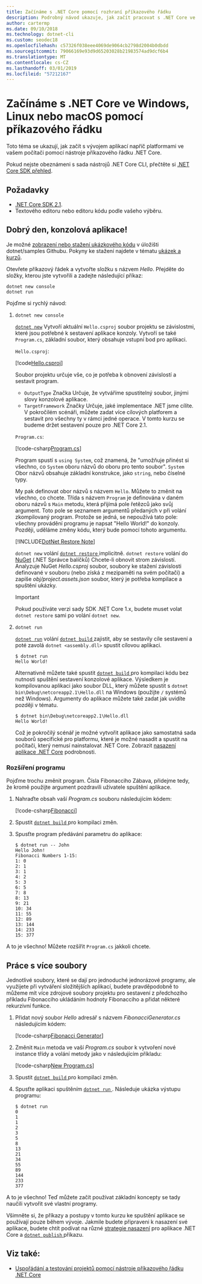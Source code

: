 ```yaml
---
title: Začínáme s .NET Core pomocí rozhraní příkazového řádku
description: Podrobný návod ukazuje, jak začít pracovat s .NET Core ve Windows, Linux nebo macOS pomocí rozhraní příkazového řádku .NET Core (CLI).
author: cartermp
ms.date: 09/10/2018
ms.technology: dotnet-cli
ms.custom: seodec18
ms.openlocfilehash: c57326f038eee4069de9064cb2798d2004b0dbdd
ms.sourcegitcommit: 79066169e93d9d65203028b21983574ad9dcf6b4
ms.translationtype: MT
ms.contentlocale: cs-CZ
ms.lasthandoff: 03/01/2019
ms.locfileid: "57212167"
---
```

# <a name="getting-started-with-net-core-on-windowslinuxmacos-using-the-command-line"></a>Začínáme s .NET Core ve Windows, Linux nebo macOS pomocí příkazového řádku

Toto téma se ukazují, jak začít s vývojem aplikací napříč platformami ve vašem počítači pomocí nástroje příkazového řádku .NET Core.

Pokud nejste obeznámeni s sada nástrojů .NET Core CLI, přečtěte si [.NET Core SDK přehled](../tools/index.md).

## <a name="prerequisites"></a>Požadavky

- [.NET Core SDK 2.1](https://www.microsoft.com/net/download/core).
- Textového editoru nebo editoru kódu podle vašeho výběru.

## <a name="hello-console-app"></a>Dobrý den, konzolová aplikace!

Je možné [zobrazení nebo stažení ukázkového kódu](https://github.com/dotnet/samples/tree/master/core/console-apps/HelloMsBuild) v úložišti dotnet/samples Githubu. Pokyny ke stažení najdete v tématu [ukázek a kurzů](../../samples-and-tutorials/index.md#viewing-and-downloading-samples).

Otevřete příkazový řádek a vytvořte složku s názvem *Hello*. Přejděte do složky, kterou jste vytvořili a zadejte následující příkaz:

```console
dotnet new console
dotnet run
```

Pojďme si rychlý návod:

1. `dotnet new console`

   [`dotnet new`](../tools/dotnet-new.md) Vytvoří aktuální `Hello.csproj` soubor projektu se závislostmi, které jsou potřebné k sestavení aplikace konzoly.  Vytvoří se také `Program.cs`, základní soubor, který obsahuje vstupní bod pro aplikaci.

   `Hello.csproj`:

   [!code[Hello.csproj](../../../samples/core/console-apps/HelloMsBuild/Hello.csproj)]

   Soubor projektu určuje vše, co je potřeba k obnovení závislostí a sestavit program.

   * `OutputType` Značka Určuje, že vytváříme spustitelný soubor, jinými slovy konzolové aplikace.
   * `TargetFramework` Značky Určuje, jaké implementace .NET jsme cílíte. V pokročilém scénáři, můžete zadat více cílových platforem a sestavit pro všechny ty v rámci jedné operace. V tomto kurzu se budeme držet sestavení pouze pro .NET Core 2.1.

   `Program.cs`:

   [!code-csharp[Program.cs](../../../samples/core/console-apps/HelloMsBuild/Program.cs)]

   Program spustí s `using System`, což znamená, že "umožňuje přinést si všechno, co `System` oboru názvů do oboru pro tento soubor". `System` Obor názvů obsahuje základní konstrukce, jako `string`, nebo číselné typy.

   My pak definovat obor názvů s názvem `Hello`. Můžete to změnit na všechno, co chcete. Třída s názvem `Program` je definována v daném oboru názvů s `Main` metodu, která přijímá pole řetězců jako svůj argument. Toto pole se seznamem argumentů předaných v při volání zkompilovaný program. Protože se jedná, se nepoužívá tato pole: všechny provádění programu je napsat "Hello World!" do konzoly. Později, uděláme změny kódu, který bude pomocí tohoto argumentu.

   [!INCLUDE[DotNet Restore Note](~/includes/dotnet-restore-note.md)]

   `dotnet new` volání [ `dotnet restore` ](../tools/dotnet-restore.md) implicitně. `dotnet restore` volání do [NuGet](https://www.nuget.org/) (.NET Správce balíčků) Chcete-li obnovit strom závislostí. Analyzuje NuGet *Hello.csproj* soubor, soubory ke stažení závislosti definované v souboru (nebo získá z mezipaměti na svém počítači) a zapíše *obj/project.assets.json* soubor, který je potřeba kompilace a spuštění ukázky.

   > [!IMPORTANT]
   > Pokud používáte verzi sady SDK .NET Core 1.x, budete muset volat `dotnet restore` sami po volání `dotnet new`.

2. `dotnet run`

   [`dotnet run`](../tools/dotnet-run.md) volání [ `dotnet build` ](../tools/dotnet-build.md) zajistit, aby se sestavily cíle sestavení a poté zavolá `dotnet <assembly.dll>` spustit cílovou aplikaci.

    ```console
    $ dotnet run
    Hello World!
    ```

    Alternativně můžete také spustit [ `dotnet build` ](../tools/dotnet-build.md) pro kompilaci kódu bez nutnosti spuštění sestavení konzolové aplikace. Výsledkem je kompilovanou aplikaci jako soubor DLL, který můžete spustit s `dotnet bin\Debug\netcoreapp2.1\Hello.dll` na Windows (použijte `/` systémů než Windows). Argumenty do aplikace můžete také zadat jak uvidíte později v tématu.

    ```console
    $ dotnet bin\Debug\netcoreapp2.1\Hello.dll
    Hello World!
    ```

    Což je pokročilý scénář je možné vytvořit aplikace jako samostatná sada souborů specifické pro platformu, které je možné nasadit a spustit na počítači, který nemusí nainstalovat .NET Core. Zobrazit [nasazení aplikace .NET Core](../deploying/index.md) podrobnosti.

### <a name="augmenting-the-program"></a>Rozšíření programu

Pojďme trochu změnit program. Čísla Fibonacciho Zábava, přidejme tedy, že kromě použijte argument pozdravili uživatele spuštění aplikace.

1. Nahraďte obsah vaší *Program.cs* souboru následujícím kódem:

   [!code-csharp[Fibonacci](../../../samples/core/console-apps/fibonacci-msbuild/Program.cs)]

2. Spustit [ `dotnet build` ](../tools/dotnet-build.md) pro kompilaci změn.

3. Spusťte program předávání parametru do aplikace:

   ```console
   $ dotnet run -- John
   Hello John!
   Fibonacci Numbers 1-15:
   1: 0
   2: 1
   3: 1
   4: 2
   5: 3
   6: 5
   7: 8
   8: 13
   9: 21
   10: 34
   11: 55
   12: 89
   13: 144
   14: 233
   15: 377
   ```

A to je všechno!  Můžete rozšířit `Program.cs` jakkoli chcete.

## <a name="working-with-multiple-files"></a>Práce s více soubory

Jednotlivé soubory, které se dají pro jednoduché jednorázové programy, ale využijete při vytváření složitějších aplikací, budete pravděpodobně to můžeme mít více zdrojové soubory projektu pro sestavení z předchozího příkladu Fibonacciho ukládáním hodnoty Fibonacciho a přidat některé rekurzivní funkce.

1. Přidat nový soubor *Hello* adresář s názvem *FibonacciGenerator.cs* následujícím kódem:

   [!code-csharp[Fibonacci Generator](../../../samples/core/console-apps/FibonacciBetterMsBuild/FibonacciGenerator.cs)]

2. Změnit `Main` metoda ve vaší *Program.cs* soubor k vytvoření nové instance třídy a volání metody jako v následujícím příkladu:

   [!code-csharp[New Program.cs](../../../samples/core/console-apps/FibonacciBetterMsBuild/Program.cs)]

3. Spustit [ `dotnet build` ](../tools/dotnet-build.md) pro kompilaci změn.

4. Spusťte aplikaci spuštěním [ `dotnet run` ](../tools/dotnet-run.md). Následuje ukázka výstupu programu:

   ```console
   $ dotnet run
   0
   1
   1
   2
   3
   5
   8
   13
   21
   34
   55
   89
   144
   233
   377
   ```

A to je všechno! Teď můžete začít používat základní koncepty se tady naučili vytvořit své vlastní programy.

Všimněte si, že příkazy a postupy v tomto kurzu ke spuštění aplikace se používají pouze během vývoje. Jakmile budete připraveni k nasazení své aplikace, budete chtít podívat na různé [strategie nasazení](../deploying/index.md) pro aplikace .NET Core a [ `dotnet publish` ](../tools/dotnet-publish.md) příkazu.

## <a name="see-also"></a>Viz také:

- [Uspořádání a testování projektů pomocí nástroje příkazového řádku .NET Core](testing-with-cli.md)
